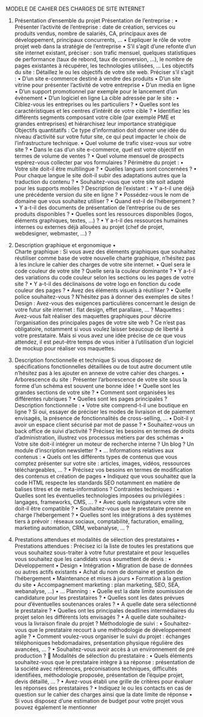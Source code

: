 
MODELE DE CAHIER DES CHARGES DE SITE INTERNET

1. Présentation d’ensemble du projet
Présentation de l’entreprise :
	•	Présenter l’activité de l’entreprise : date de création, services ou produits vendus, nombre de salariés, CA, principaux axes de développement, principaux concurrents,  … 
	•	Expliquer le rôle de votre projet web dans la stratégie de l’entreprise
	•	S’il s’agit d’une refonte d’un site internet existant, préciser : son trafic mensuel, quelques statistiques de performance (taux de rebond, taux de conversion, …), le nombre de pages existantes à récupérer, les technologies utilisées, …
Les objectifs du site :
Détaillez le ou les objectifs de votre site web. Préciser s’il s’agit :
	•	D’un site e-commerce destiné à vendre des produits
	•	D’un site vitrine pour présenter l’activité de votre entreprise 
	•	D’un media en ligne
	•	D’un support promotionnel par exemple pour le lancement d’un évènement
	•	D’un logiciel en ligne
La cible adressée par le site :
	•	Ciblez-vous les entreprises ou les particuliers ?
	•	Quelles sont les caractéristiques et les centres d’intérêt de votre cible ?
	•	Identifiez les différents segments composant votre cible (par exemple PME et grandes entreprises) et hiérarchisez leur importance stratégique
Objectifs quantitatifs :
Ce type d’information doit donner une idée du niveau d’activité sur votre futur site, ce qui peut impacter le choix de l’infrastructure technique.
	•	Quel volume de trafic visez-vous sur votre site ?
	•	Dans le cas d’un site e-commerce, quel est votre objectif en termes de volume de ventes ? 
	•	Quel volume mensuel de prospects espérez-vous collecter par vos formulaires ?
Périmètre du projet :
	•	Votre site doit-il être multilingue ? 
	•	Quelles langues sont concernées ?
	•	Pour chaque langue le site doit-il subir des adaptations autres que la traduction du contenu ?
	•	Souhaitez-vous que votre site soit adapté pour les supports mobiles ? 
Description de l’existant :
	•	Y a-t-il une déjà une précédente version du site en ligne ?
	•	Possédez-vous le nom de domaine que vous souhaitez utiliser ?
	•	Quand est-il de l’hébergement ?
	•	Y a-t-il des documents de présentation de l’entreprise ou de ses produits disponibles ? 
	•	Quelles sont les ressources disponibles (logos, éléments graphiques, textes, …) ?
	•	Y a-t-il des ressources humaines internes ou externes déjà allouées au projet (chef de projet, webdesigner, webmaster, …) ?

2. Description graphique et ergonomique
	•	
Charte graphique :
Si vous avez des éléments graphiques que souhaitez réutiliser comme base de votre nouvelle charte graphique, n’hésitez pas à les inclure le cahier des charges de votre site internet.
	•	Quel sera le code couleur de votre site ? Quelle sera la couleur dominante ?
	•	Y a-t-il des variations du code couleur selon les sections ou les pages de votre site ?
	•	Y a-t-il des déclinaisons de votre logo en fonction du code couleur des pages ?
	•	Avez des éléments visuels à réutiliser ?
	•	Quelle police souhaitez-vous ? N’hésitez pas à donner des exemples de sites !
Design :
Avez-vous des exigences particulières concernant le design de votre futur site internet : flat design, effet parallaxe, … ?
Maquettes :
Avez-vous fait réaliser des maquettes graphiques  pour décrire l’organisation des principales pages de votre site web ? Ce n’est pas obligatoire, notamment  si vous voulez laisser beaucoup de liberté à votre prestataire. Mais si vous avez une idée précise de ce que vous attendez, il est peut-être temps de vous initier à l’utilisation d’un logiciel de mockup pour réaliser vos maquettes.

3. Description fonctionnelle et technique
Si vous disposez de spécifications fonctionnelles détaillées ou de tout autre document utile n’hésitez pas à les ajouter en annexe de votre cahier des charges.
	•	
Arborescence du site :
Présenter l’arborescence de votre site sous la forme d’un schéma est souvent une bonne idée !
	•	Quelle sont les grandes sections de votre site ?
	•	Comment sont organisées les différentes rubriques ? 
	•	Quelles sont les pages principales ? 
Description fonctionnelle : 
	•	Votre site comprend-t-il une boutique en ligne ? Si oui, essayer de préciser les modes de livraison et de paiement envisagés, la présence de fonctionnalités de cross-selling, …
	•	Doit-il y avoir un espace client sécurisé par mot de passe ? 
	•	Souhaitez-vous un back office de suivi d’activité ? Précisez les besoins en termes de droits d’administration, illustrez vos processus métiers par des schémas
	•	Votre site doit-il intégrer un moteur de recherche interne ? Un blog ? Un module d’inscription newsletter ? 
	•	 …
Informations relatives aux contenus :
	•	Quels ont les différents types de contenus que vous comptez présenter sur votre site : articles, images, vidéos, ressources téléchargeables, … ?
	•	Précisez vos besoins en termes de modification des contenus et création de pages
	•	Indiquez que vous souhaitez que la code HTML respecte les standards SEO notamment en matière de balises titres et de meta-informations ?
Contraintes techniques :
	•	Quelles sont les éventuelles technologies imposées ou privilégiées : langages, frameworks, CMS, ... ?
	•	Avec quels navigateurs votre site doit-il être compatible ?
	•	Souhaitez-vous que le prestataire prenne en charge l’hébergement ?
	•	Quelles sont les intégrations à des systèmes tiers à prévoir : réseaux sociaux, comptabilité, facturation, emailing, marketing automation, CRM, webanalyse, … ?

4. Prestations attendues et modalités de sélection des prestataires
	•	
Prestations attendues : 
Précisez ici la liste de toutes les prestations que vous souhaitez sous-traiter à votre futur prestataire et pour lesquelles vous souhaitez que les candidats vous soumettent de devis :
	•	Développement
	•	Design
	•	Intégration
	•	Migration de base de données ou autres actifs existants
	•	Achat du nom de domaine et gestion de l’hébergement
	•	Maintenance et mises à jours
	•	Formation à la gestion du site
	•	Accompagnement marketing : plan marketing, SEO, SEA, webanalyse, …)
	•	…
Planning : 
	•	Quelle est la date limite soumission de candidature pour les prestataires ?
	•	Quelles sont les dates prévues pour d’éventuelles soutenances orales ? 
	•	A quelle date sera sélectionné le prestataire ? 
	•	Quelles ont les principales deadlines intermédiaires du projet selon les différents lots envisagés ? 
	•	A quelle date souhaitez-vous la livraison finale du projet ?
Méthodologie de suivi :
	•	Souhaitez-vous que le prestataire recourt à une méthodologie de développement agile ?
	•	Comment voulez-vous organiser le suivi du projet : échanges téléphoniques hebdomadaires, présentation physique régulière des avancées, … ?
	•	Souhaitez-vous avoir accès à un environnement de pré production ?

Modalités de sélection du prestataire : 
	•	Quels éléments souhaitez-vous que le prestataire intègre à sa réponse : présentation de la société avec références, préconisations techniques, difficultés identifiées, méthodologie proposée, présentation de l’équipe projet, devis détaillé, … ?
	•	Avez-vous établi une grille de critères pour évaluer les réponses des prestataires ?
	•	Indiquez le ou les contacts en cas de question sur le cahier des charges ainsi que la date limite de réponse
	•	Si vous disposez d’une estimation de budget pour votre projet vous pouvez également le mentionner

